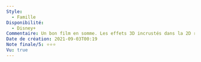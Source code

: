 ```yaml
---
Style:
  - Famille
Disponibilité:
  - Disney+
Commentaire: Un bon film en somme. Les effets 3D incrustés dans la 2D rappellent le contexte de sortie du film, mais ce n'est pas déplaisant pour autant. Quelques musiques sympathiques. L'ensemble manque un peu de piment, mais ça reste après tout un film pour enfants.
Date de création: 2021-09-03T00:19
Note finale/5: ⭐⭐⭐
Vu: true
---
```

